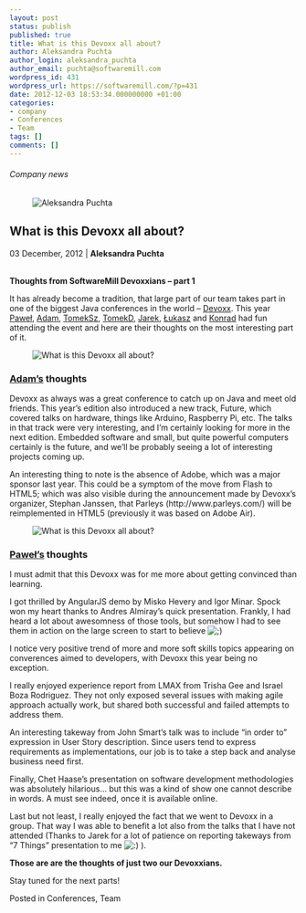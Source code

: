 ```yaml
---
layout: post
status: publish
published: true
title: What is this Devoxx all about?
author: Aleksandra Puchta
author_login: aleksandra_puchta
author_email: puchta@softwaremill.com
wordpress_id: 431
wordpress_url: https://softwaremill.com/?p=431
date: 2012-12-03 18:53:34.000000000 +01:00
categories:
- company
- Conferences
- Team
tags: []
comments: []
---
```


<h6>Company news</h6>
<div class="post-header clearfix">
<figure><div class="image"><img src="https://softwaremill.com/wp-content/uploads/2013/04/puchta.jpg" alt="Aleksandra Puchta"></div></figure><div class="title">
<h2 class="font-dark-blue font-normal">What is this Devoxx all about?</h2>03 December, 2012 | <b>Aleksandra Puchta</b><br><br>
</div>
</div>
<div class="post-rows">
<div class="text">
<p><strong>Thoughts from SoftwareMill Devoxxians – part 1</strong></p>
<p>It has already become a tradition, that large part of our team takes part in one of the biggest Java conferences in the world – <a href="http://devoxx.com/display/DV12/Home">Devoxx</a>. This year <a href="https://twitter.com/pawelwrzeszcz">Paweł</a>, <a href="https://twitter.com/adamwarski">Adam</a>, <a href="https://twitter.com/szimano">TomekSz</a>, <a href="https://twitter.com/TomaszDziurko">TomekD</a>, <a href="https://twitter.com/jkijanowski">Jarek</a>, <a href="https://twitter.com/lukaszlenart">Łukasz</a> and <a href="https://twitter.com/ktosopl">Konrad</a> had fun attending the event and here are their thoughts on the most interesting part of it.</p>
</div>
<figure><img src="https://softwaremill.com/wp-content/uploads/2013/12/CIMG6643.jpg" alt="What is this Devoxx all about?"></figure><div class="text">
<h3><strong><a href="https://twitter.com/adamwarski">Adam’s</a> thoughts</strong></h3>
<p>Devoxx as always was a great conference to catch up on Java and meet old friends. This year’s edition also introduced a new track, Future, which covered talks on hardware, things like Arduino, Raspberry Pi, etc. The talks in that track were very interesting, and I’m certainly looking for more in the next edition. Embedded software and small, but quite powerful computers certainly is the future, and we’ll be probably seeing a lot of interesting projects coming up.</p>
<p>An interesting thing to note is the absence of Adobe, which was a major sponsor last year. This could be a symptom of the move from Flash to HTML5; which was also visible during the announcement made by Devoxx’s organizer, Stephan Janssen, that Parleys (http://www.parleys.com/) will be reimplemented in HTML5 (previously it was based on Adobe Air).</p>
</div>
<figure><img src="https://softwaremill.com/wp-content/uploads/2013/12/IMG_1267.jpg" alt="What is this Devoxx all about?"></figure><div class="text">
<h3><strong><a href="https://twitter.com/pawelwrzeszcz">Paweł’s</a> thoughts</strong></h3>
<p>I must admit that this Devoxx was for me more about getting convinced than learning.</p>
<p>I got thrilled by AngularJS demo by Misko Hevery and Igor Minar. Spock won my heart thanks to Andres Almiray’s quick presentation. Frankly, I had heard a lot about awesomness of those tools, but somehow I had to see them in action on the large screen to start to believe <img alt=";)" src="http://old.softwaremill.com/wp-includes/images/smilies/icon_wink.gif"></p>
<p>I notice very positive trend of more and more soft skills topics appearing on converences aimed to developers, with Devoxx this year being no exception.</p>
<p>I really enjoyed experience report from LMAX from Trisha Gee and Israel Boza Rodriguez. They not only exposed several issues with making agile approach actually work, but shared both successful and failed attempts to address them.</p>
<p>An interesting takeway from John Smart’s talk was to include “in order to” expression in User Story description. Since users tend to express requirements as implementations, our job is to take a step back and analyse business need first.</p>
<p>Finally, Chet Haase’s presentation on software development methodologies was absolutely hilarious… but this was a kind of show one cannot describe in words. A must see indeed, once it is available online.</p>
<p>Last but not least, I really enjoyed the fact that we went to Devoxx in a group. That way I was able to benefit a lot also from the talks that I have not attended (Thanks to Jarek for a lot of patience on reporting takeways from “7 Things” presentation to me <img alt=":)" src="http://old.softwaremill.com/wp-includes/images/smilies/icon_smile.gif"> ).</p>
<p><strong>Those are are the thoughts of just two our Devoxxians.</strong></p>
<p>Stay tuned for the next parts!</p>
</div>
</div>
<div class="post-footer">Posted in Conferences, Team</div>
